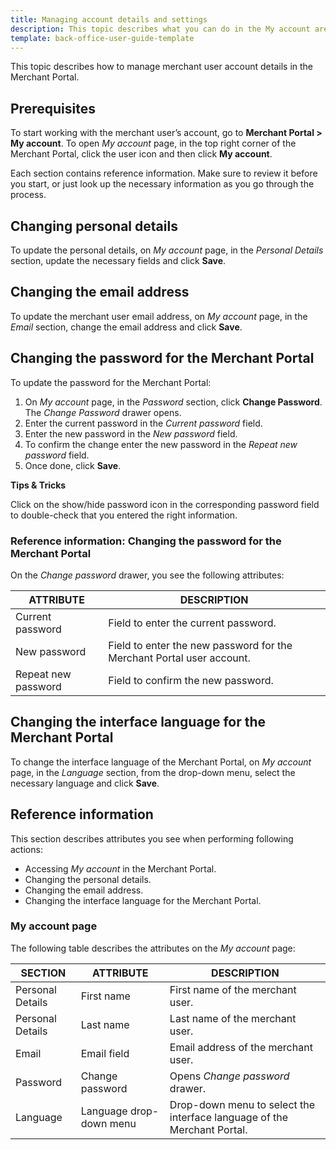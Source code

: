 ```yaml
---
title: Managing account details and settings
description: This topic describes what you can do in the My account area of the Merchant Portal.
template: back-office-user-guide-template
---
```


This topic describes how to manage merchant user account details in the Merchant Portal.

## Prerequisites

To start working with the merchant user’s account, go to **Merchant Portal > My account**.
To open *My account* page, in the top right corner of the Merchant Portal, click the user icon and then click **My account**.

Each section contains reference information. Make sure to review it before you start, or just look up the necessary information as you go through the process.

## Changing personal details

To update the personal details, on *My account* page, in the *Personal Details* section, update the necessary fields and click **Save**.

## Changing the email address

To update the merchant user email address, on *My account* page, in the *Email* section, change the email address and click **Save**.

## Changing the password for the Merchant Portal

To update the password for the Merchant Portal:

1. On *My account* page, in the *Password* section, click **Change Password**. The *Change Password* drawer opens.
2. Enter the current password in the *Current password* field.
3. Enter the new password in the *New password* field.
4. To confirm the change enter the new password in the *Repeat new password* field.
5. Once done, click **Save**.

**Tips & Tricks**

Click on the show/hide password icon in the corresponding password field to double-check that you entered the right information.

### Reference information: Changing the password for the Merchant Portal

On the *Change password* drawer, you see the following attributes:

| ATTRIBUTE        | DESCRIPTION        |
| ---------------- | ---------------------- |
| Current password | Field to enter the current password.|   
|  New password | Field to enter the new password for the Merchant Portal user account. |
| Repeat new password | Field to confirm the new password.|


## Changing the interface language for the Merchant Portal

To change the interface language of the Merchant Portal, on *My account* page, in the *Language* section, from the drop-down menu, select the necessary language and click **Save**.

## Reference information

This section describes attributes you see when performing following actions:
* Accessing *My account* in the Merchant Portal.
* Changing the personal details.
* Changing the email address.
* Changing the interface language for the Merchant Portal.

### My account page

The following table describes the attributes on the *My account* page:

| SECTION          | ATTRIBUTE        | DESCRIPTION        |
| ---------------- | ---------------- | ---------------------- |
| Personal Details | First name              | First name of the merchant user.                             |
| Personal Details | Last name               | Last name of the merchant user.                              |
| Email            | Email field             | Email address of the merchant user.                          |
| Password         | Change password         | Opens *Change password* drawer.                              |
| Language         | Language drop-down menu | Drop-down menu to select the interface language of the Merchant Portal. |
